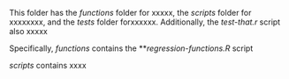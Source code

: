 This folder has the *functions* folder for xxxxx, the *scripts* folder for xxxxxxxx, and the *tests* folder forxxxxxx. Additionally, the *test-that.r* script also xxxxx


Specifically, *functions* contains the ***regression-functions.R* script


*scripts* contains xxxx